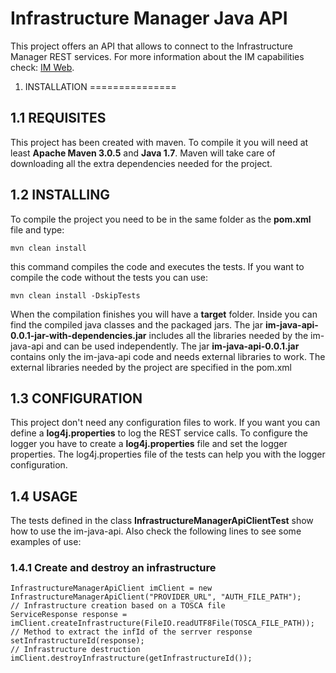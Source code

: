 Infrastructure Manager Java API
===============
This project offers an API that allows to connect to the Infrastructure Manager REST services.
For more information about the IM capabilities check: [IM Web](http://www.grycap.upv.es/im/index.php).

1. INSTALLATION
===============

1.1 REQUISITES
--------------
This project has been created with maven. 
To compile it you will need at least **Apache Maven 3.0.5** and **Java 1.7**.
Maven will take care of downloading all the extra dependencies needed for the project.

1.2 INSTALLING
--------------
To compile the project you need to be in the same folder as the **pom.xml** file and type:
```
mvn clean install
```
this command compiles the code and executes the tests. If you want to compile the code without the tests you can use:
```
mvn clean install -DskipTests
```
When the compilation finishes you will have a **target** folder. Inside you can find the compiled java classes and the packaged jars. The jar **im-java-api-0.0.1-jar-with-dependencies.jar** includes all the libraries needed by the im-java-api and can be used independently. The jar **im-java-api-0.0.1.jar** contains only the im-java-api code and needs external libraries to work. The external libraries needed by the project are specified in the pom.xml

1.3 CONFIGURATION
-----------------
This project don't need any configuration files to work.
If you want you can define a **log4j.properties** to log the REST service calls.
To configure the logger you have to create a **log4j.properties** file and set the logger properties.
The log4j.properties file of the tests can help you with the logger configuration.

1.4 USAGE
-----------------
The tests defined in the class **InfrastructureManagerApiClientTest** show how to use the im-java-api.
Also check the following lines to see some examples of use:

### 1.4.1 Create and destroy an infrastructure
```
InfrastructureManagerApiClient imClient = new InfrastructureManagerApiClient("PROVIDER_URL", "AUTH_FILE_PATH");
// Infrastructure creation based on a TOSCA file
ServiceResponse response = imClient.createInfrastructure(FileIO.readUTF8File(TOSCA_FILE_PATH));
// Method to extract the infId of the serrver response
setInfrastructureId(response);
// Infrastructure destruction
imClient.destroyInfrastructure(getInfrastructureId());
```


